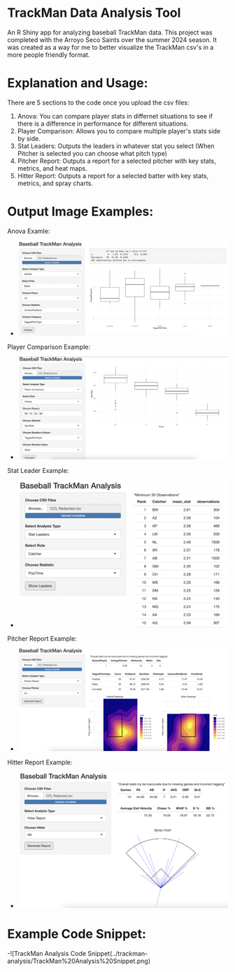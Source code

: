 # TrackMan Data Analysis Tool

An R Shiny app for analyzing baseball TrackMan data. This project was completed with the Arroyo Seco Saints over the summer 2024 season. It was created as a way for me to better visualize the TrackMan csv's in a more people friendly format.

# Explanation and Usage:

There are 5 sections to the code once you upload the csv files:
1. Anova: You can compare player stats in differnet situations to see if there is a difference in performance for different situations.
2. Player Comparison: Allows you to compare multiple player's stats side by side.
3. Stat Leaders: Outputs the leaders in whatever stat you select (When Pitcher is selected you can choose what pitch type)
4. Pitcher Report: Outputs a report for a selected pitcher with key stats, metrics, and heat maps.
5. Hitter Report: Outputs a report for a selected batter with key stats, metrics, and spray charts.

# Output Image Examples:

Anova Examle: 
- ![TrackMan Analysis ANOVA Example](../assets/ANOVA%20Example.png)

Player Comparison Example:
- ![TrackMan Analysis Player Comparison Example](../assets/Player%20Comparison%20Example.png)

Stat Leader Example:
- ![TrackMan Analysis Stat Leader Example](../assets/Stat%20Leader%20Example.png)

Pitcher Report Example: 
- ![TrackMan Analysis Pitcher Report Example](../assets/Pitcher%20Report%20Example.png)

Hitter Report Example:
- ![TrackMan Analysis Hitter Report Example](../assets/Hitter%20Report%20Example.png)

# Example Code Snippet: 

-![TrackMan Analysis Code Snippet(../trackman-analysis/TrackMan%20Analysis%20Snippet.png)
